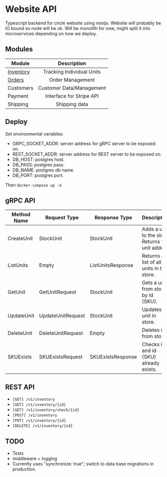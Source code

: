 # Website API

Typescript backend for circle website using nestjs.
Website will probably be IO bound so node will be ok.
Will be monolith for now, might split it into microservices depending on how we deploy.

## Modules

| Module                                       | Description                 |
| -------------------------------------------- |:---------------------------:|
| [Inventory](src/modules/inventory/README.md) | Tracking Individual Units   |
| [Orders](orders)                             | Order Management            |
| Customers                                    | Customer Data/Management    |
| Payment                | Interface for Stripe API    |
| Shipping               | Shipping data               |

## Deploy

Set environmental variables:

- GRPC\_SOCKET\_ADDR: server address for gRPC server to be exposed on.
- REST\_SOCKET\_ADDR: server address for REST server to be exposed on.
- DB\_HOST: postgres host.
- DB\_PASS: postgres pass.
- DB\_NAME: postgres db name.
- DB\_PORT: postgres port.

Then `docker-compose up -d`

## gRPC API

| Method Name | Request Type | Response Type | Description |
| ----------- | ------------ | ------------- | ----------- |
| CreateUnit | StockUnit | StockUnit | Adds a unit to the store. Returns the unit added. |
| ListUnits | Empty | ListUnitsResponse | Returns a list of all units in the store. |
| GetUnit | GetUnitRequest | StockUnit | Gets a unit from store by id (SKU). |
| UpdateUnit | UpdateUnitRequest | StockUnit | Updates A unit in store. |
| DeleteUnit | DeleteUnitRequest | Empty | Deletes unit from store. |
| SKUExists | SKUExistsRequest | SKUExistsResponse | Checks if and id (SKU) already exists. |

## REST API

- `[GET] /v1/inventory`
- `[GET] /v1/inventory/{id}`
- `[GET] /v1/inventory/check/{id}`
- `[POST] /v1/inventory`
- `[PUT] /v1/inventory/{id}`
- `[DELETE] /v1/inventory/{id}`

## TODO

- Tests
- middleware + logging
- Currently uses "synchronize: true"; switch to data base migrations in production.
